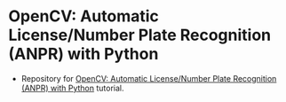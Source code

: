 # OpenCV: Automatic License/Number Plate Recognition (ANPR) with Python
- Repository for [OpenCV: Automatic License/Number Plate Recognition (ANPR) with Python](https://www.pyimagesearch.com/2020/09/21/opencv-automatic-license-number-plate-recognition-anpr-with-python/) tutorial.
